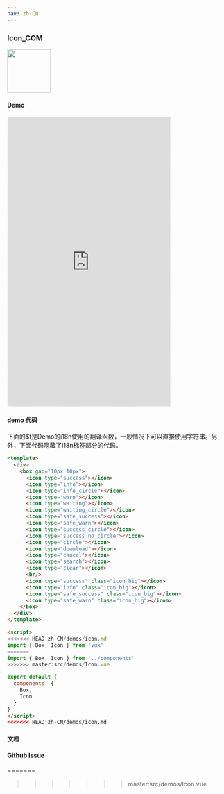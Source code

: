 ```yaml
---
nav: zh-CN
---
```



### Icon_COM

<img width="100" src="http://qr.topscan.com/api.php?text=http%3A%2F%2Fvux.li%2Fdemos%2Fv2%2F%23%2Fcomponent%2Ficon"/>

#### Demo

 <div style="width:377px;height:667px;display:inline-block;border:1px dashed #ececec;border-radius:5px;overflow:hidden;">
   <iframe src="http://vux.li/demos/v2/#/component/icon" width="375" height="667" border="0" frameborder="0"></iframe>
 </div>

#### demo 代码

<p class="tip">下面的$t是Demo的i18n使用的翻译函数，一般情况下可以直接使用字符串。另外，下面代码隐藏了i18n标签部分的代码。</p>

``` html
<template>
  <div>
    <box gap="10px 10px">
      <icon type="success"></icon>
      <icon type="info"></icon>
      <icon type="info_circle"></icon>
      <icon type="warn"></icon>
      <icon type="waiting"></icon>
      <icon type="waiting_circle"></icon>
      <icon type="safe_success"></icon>
      <icon type="safe_warn"></icon>
      <icon type="success_circle"></icon>
      <icon type="success_no_circle"></icon>
      <icon type="circle"></icon>
      <icon type="download"></icon>
      <icon type="cancel"></icon>
      <icon type="search"></icon>
      <icon type="clear"></icon>
      <br/>
      <icon type="success" class="icon_big"></icon>
      <icon type="info" class="icon_big"></icon>
      <icon type="safe_success" class="icon_big"></icon>
      <icon type="safe_warn" class="icon_big"></icon>
    </box>
  </div>
</template>

<script>
<<<<<<< HEAD:zh-CN/demos/icon.md
import { Box, Icon } from 'vux'
=======
import { Box, Icon } from '../components'
>>>>>>> master:src/demos/Icon.vue

export default {
  components: {
    Box,
    Icon
  }
}
</script>
<<<<<<< HEAD:zh-CN/demos/icon.md

```
#### 文档

#### Github Issue
=======
>>>>>>> master:src/demos/Icon.vue
